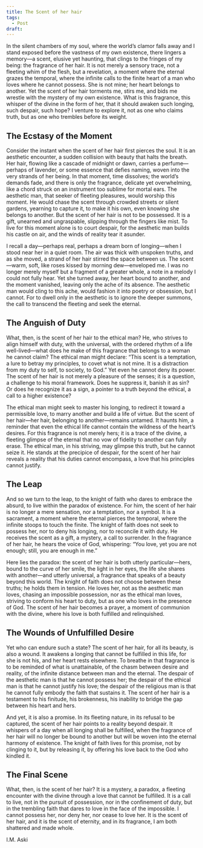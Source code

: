 ```yaml
---
title: The Scent of her hair
tags:
  - Post
draft:
---
```


In the silent chambers of my soul, where the world’s clamor falls away and I stand exposed before the vastness of my own existence, there lingers a memory—a scent, elusive yet haunting, that clings to the fringes of my being: the fragrance of her hair. It is not merely a sensory trace, not a fleeting whim of the flesh, but a revelation, a moment where the eternal grazes the temporal, where the infinite calls to the finite heart of a man who loves where he cannot possess. She is not mine; her heart belongs to another. Yet the scent of her hair torments me, stirs me, and bids me wrestle with the mystery of my own existence. What is this fragrance, this whisper of the divine in the form of her, that it should awaken such longing, such despair, such hope? I venture to explore it, not as one who claims truth, but as one who trembles before its weight.


## The Ecstasy of the Moment
    
Consider the instant when the scent of her hair first pierces the soul. It is an aesthetic encounter, a sudden collision with beauty that halts the breath. Her hair, flowing like a cascade of midnight or dawn, carries a perfume—perhaps of lavender, or some essence that defies naming, woven into the very strands of her being. In that moment, time dissolves; the world’s demands fade, and there is only the fragrance, delicate yet overwhelming, like a chord struck on an instrument too sublime for mortal ears. The aesthetic man, that seeker of fleeting pleasures, would worship this moment. He would chase the scent through crowded streets or silent gardens, yearning to capture it, to make it his own, even knowing she belongs to another. But the scent of her hair is not to be possessed. It is a gift, unearned and ungraspable, slipping through the fingers like mist. To live for this moment alone is to court despair, for the aesthetic man builds his castle on air, and the winds of reality tear it asunder.

I recall a day—perhaps real, perhaps a dream born of longing—when I stood near her in a quiet room. The air was thick with unspoken truths, and as she moved, a strand of her hair stirred the space between us. The scent—warm, soft, like roses kissed by morning dew—enveloped me. I was no longer merely myself but a fragment of a greater whole, a note in a melody I could not fully hear. Yet she turned away, her heart bound to another, and the moment vanished, leaving only the ache of its absence. The aesthetic man would cling to this ache, would fashion it into poetry or obsession, but I cannot. For to dwell only in the aesthetic is to ignore the deeper summons, the call to transcend the fleeting and seek the eternal.
## The Anguish of Duty


What, then, is the scent of her hair to the ethical man? He, who strives to align himself with duty, with the universal, with the ordered rhythm of a life well-lived—what does he make of this fragrance that belongs to a woman he cannot claim? The ethical man might declare: “This scent is a temptation, a lure to betray my principles, to covet what is not mine. It is a distraction from my duty to self, to society, to God.” Yet even he cannot deny its power. The scent of her hair is not merely a pleasure of the senses; it is a question, a challenge to his moral framework. Does he suppress it, banish it as sin? Or does he recognize it as a sign, a pointer to a truth beyond the ethical, a call to a higher existence?

The ethical man might seek to master his longing, to redirect it toward a permissible love, to marry another and build a life of virtue. But the scent of her hair—her hair, belonging to another—remains untamed. It haunts him, a reminder that even the ethical life cannot contain the wildness of the heart’s desires. For this fragrance is not merely hers; it is a trace of the divine, a fleeting glimpse of the eternal that no vow of fidelity to another can fully erase. The ethical man, in his striving, may glimpse this truth, but he cannot seize it. He stands at the precipice of despair, for the scent of her hair reveals a reality that his duties cannot encompass, a love that his principles cannot justify.

## The Leap  

And so we turn to the leap, to the knight of faith who dares to embrace the absurd, to live within the paradox of existence. For him, the scent of her hair is no longer a mere sensation, nor a temptation, nor a symbol. It is a sacrament, a moment where the eternal pierces the temporal, where the infinite stoops to touch the finite. The knight of faith does not seek to possess her, nor to deny his longing, nor to reconcile it with duty. He receives the scent as a gift, a mystery, a call to surrender. In the fragrance of her hair, he hears the voice of God, whispering: “You love, yet you are not enough; still, you are enough in me.”

Here lies the paradox: the scent of her hair is both utterly particular—hers, bound to the curve of her smile, the light in her eyes, the life she shares with another—and utterly universal, a fragrance that speaks of a beauty beyond this world. The knight of faith does not choose between these truths; he holds them in tension. He loves her, not as the aesthetic man loves, chasing an impossible possession, nor as the ethical man loves, striving to conform his heart to duty, but as one who loves in the presence of God. The scent of her hair becomes a prayer, a moment of communion with the divine, where his love is both fulfilled and relinquished.

## The Wounds of Unfulfilled Desire

Yet who can endure such a state? The scent of her hair, for all its beauty, is also a wound. It awakens a longing that cannot be fulfilled in this life, for she is not his, and her heart rests elsewhere. To breathe in that fragrance is to be reminded of what is unattainable, of the chasm between desire and reality, of the infinite distance between man and the eternal. The despair of the aesthetic man is that he cannot possess her; the despair of the ethical man is that he cannot justify his love; the despair of the religious man is that he cannot fully embody the faith that sustains it. The scent of her hair is a testament to his finitude, his brokenness, his inability to bridge the gap between his heart and hers.

And yet, it is also a promise. In its fleeting nature, in its refusal to be captured, the scent of her hair points to a reality beyond despair. It whispers of a day when all longing shall be fulfilled, when the fragrance of her hair will no longer be bound to another but will be woven into the eternal harmony of existence. The knight of faith lives for this promise, not by clinging to it, but by releasing it, by offering his love back to the God who kindled it.

## The Final Scene

What, then, is the scent of her hair? It is a mystery, a paradox, a fleeting encounter with the divine through a love that cannot be fulfilled. It is a call to live, not in the pursuit of possession, nor in the confinement of duty, but in the trembling faith that dares to love in the face of the impossible. I cannot possess her, nor deny her, nor cease to love her. It is the scent of her hair, and it is the scent of eternity, and in its fragrance, I am both shattered and made whole.

I.M. Aski